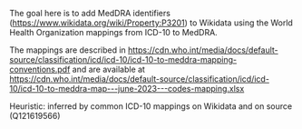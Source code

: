 
The goal here is to add MedDRA identifiers (https://www.wikidata.org/wiki/Property:P3201) to Wikidata using the World Health Organization mappings from ICD-10 to MedDRA. 

The mappings are described in https://cdn.who.int/media/docs/default-source/classification/icd/icd-10/icd-10-to-meddra-mapping-conventions.pdf and are available at https://cdn.who.int/media/docs/default-source/classification/icd/icd-10/icd-10-to-meddra-map---june-2023---codes-mapping.xlsx


Heuristic: inferred by common ICD-10 mappings on Wikidata and on source (Q121619566)